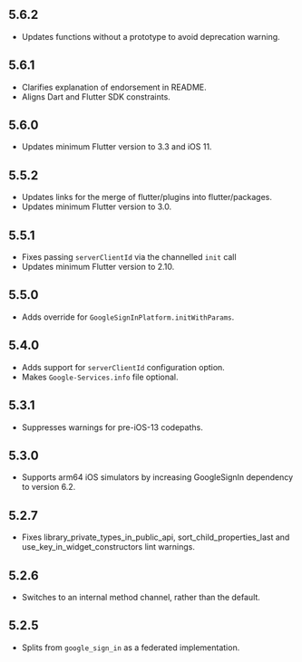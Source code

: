 ## 5.6.2

* Updates functions without a prototype to avoid deprecation warning.

## 5.6.1

* Clarifies explanation of endorsement in README.
* Aligns Dart and Flutter SDK constraints.

## 5.6.0

* Updates minimum Flutter version to 3.3 and iOS 11.

## 5.5.2

* Updates links for the merge of flutter/plugins into flutter/packages.
* Updates minimum Flutter version to 3.0.

## 5.5.1

* Fixes passing `serverClientId` via the channelled `init` call
* Updates minimum Flutter version to 2.10.

## 5.5.0

* Adds override for `GoogleSignInPlatform.initWithParams`.

## 5.4.0

* Adds support for `serverClientId` configuration option.
* Makes `Google-Services.info` file optional.

## 5.3.1

* Suppresses warnings for pre-iOS-13 codepaths.

## 5.3.0

* Supports arm64 iOS simulators by increasing GoogleSignIn dependency to version 6.2.

## 5.2.7

* Fixes library_private_types_in_public_api, sort_child_properties_last and use_key_in_widget_constructors
  lint warnings.

## 5.2.6

* Switches to an internal method channel, rather than the default.

## 5.2.5

* Splits from `google_sign_in` as a federated implementation.
